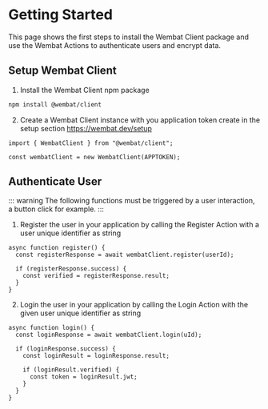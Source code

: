 # Getting Started

This page shows the first steps to install the Wembat Client package and use the Wembat Actions to authenticate users and encrypt data.

## Setup Wembat Client

1. Install the Wembat Client npm package
```bash
npm install @wembat/client
```

2. Create a Wembat Client instance with you application token create in the setup section https://wembat.dev/setup
```ts{4}
import { WembatClient } from "@wembat/client";

const wembatClient = new WembatClient(APPTOKEN);
```

## Authenticate User

::: warning
The following functions must be triggered by a user interaction, a button click for example.
:::

1. Register the user in your application by calling the Register Action with a user unique identifier as string

```ts{4}
async function register() {
  const registerResponse = await wembatClient.register(userId);

  if (registerResponse.success) {
    const verified = registerResponse.result;
  }
}
```

2. Login the user in your application by calling the Login Action with the given user unique identifier as string

```ts{4}
async function login() {
  const loginResponse = await wembatClient.login(uId);

  if (loginResponse.success) {
    const loginResult = loginResponse.result;

    if (loginResult.verified) {
      const token = loginResult.jwt;
    }
  }
}
```